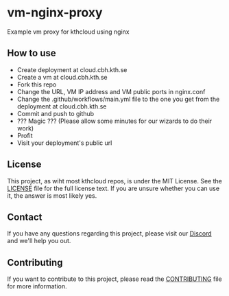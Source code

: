 # vm-nginx-proxy

Example vm proxy for kthcloud using nginx

## How to use

- Create deployment at cloud.cbh.kth.se
- Create a vm at cloud.cbh.kth.se
- Fork this repo
- Change the URL, VM IP address and VM public ports in nginx.conf
- Change the .github/workflows/main.yml file to the one you get from the deployment at cloud.cbh.kth.se
- Commit and push to github
- ??? Magic ??? (Please allow some minutes for our wizards to do their work)
- Profit
- Visit your deployment's public url


## License
This project, as wiht most kthcloud repos, is under the MIT License. See the [LICENSE](LICENSE) file for the full license text.
If you are unsure whether you can use it, the answer is most likely yes.

## Contact
If you have any questions regarding this project, please visit our [Discord](https://discord.gg/MuHQd6QEtM) and we'll help you out.

## Contributing
If you want to contribute to this project, please read the [CONTRIBUTING](https://github.com/kthcloud/.github/blob/main/profile/CONTRIBUTING.md) file for more information.
